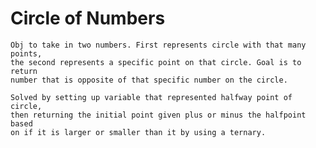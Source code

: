 # Circle of Numbers
	Obj to take in two numbers. First represents circle with that many points, 
	the second represents a specific point on that circle. Goal is to return 
	number that is opposite of that specific number on the circle.

	Solved by setting up variable that represented halfway point of circle, 
	then returning the initial point given plus or minus the halfpoint based 
	on if it is larger or smaller than it by using a ternary.